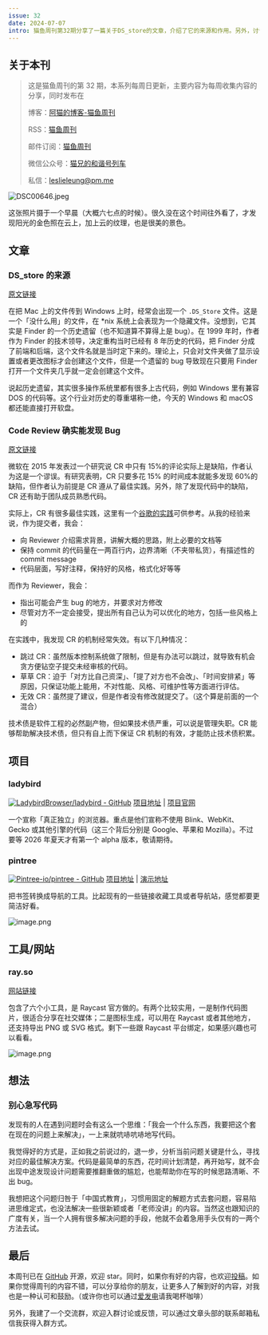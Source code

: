 ```yaml
---
issue: 32
date: 2024-07-07
intro: 猫鱼周刊第32期分享了一篇关于DS_store的文章，介绍了它的来源和作用。另外，讨论了Code Review的重要性和最佳实践。还介绍了两个有趣的项目和一个实用的工具网站。此外，分享了一个关于着急写代码的想法。欢迎大家阅读和分享。
---
```


## 关于本刊

> 这是猫鱼周刊的第 32 期，本系列每周日更新，主要内容为每周收集内容的分享，同时发布在
>
> 博客：[阿猫的博客-猫鱼周刊](https://ameow.xyz/categories/weekly)
>
> RSS：[猫鱼周刊](https://ameow.xyz/feed/categories/weekly.xml)
>
> 邮件订阅：[猫鱼周刊](https://quaily.com/ameow)
>
> 微信公众号：[猫兄的和谐号列车](http://img.ameow.xyz/202401141448662.png)
>
> 私信：[leslieleung@pm.me](mailto:leslieleung@pm.me)

![DSC00646.jpeg](https://img.ameow.xyz/202407071440107.jpeg)

这张照片摄于一个早晨（大概六七点的时候）。很久没在这个时间往外看了，才发现阳光的金色照在云上，加上云的纹理，也是很美的景色。

## 文章

### DS_store 的来源

[原文链接](https://www.arno.org/on-the-origins-of-ds-store)

在把 Mac 上的文件传到 Windows 上时，经常会出现一个 `.DS_Store` 文件。这是一个「没什么用」的文件，在 \*nix 系统上会表现为一个隐藏文件。没想到，它其实是 Finder 的一个历史遗留（也不知道算不算得上是 bug）。在 1999 年时，作者作为 Finder 的技术领导，决定重构当时已经有 8 年历史的代码，把 Finder 分成了前端和后端，这个文件名就是当时定下来的。理论上，只会对文件夹做了显示设置或者更改图标才会创建这个文件，但是一个遗留的 bug 导致现在只要用 Finder 打开一个文件夹几乎就一定会创建这个文件。

说起历史遗留，其实很多操作系统里都有很多上古代码，例如 Windows 里有兼容 DOS 的代码等。这个行业对历史的尊重堪称一绝，今天的 Windows 和 macOS 都还能直接打开软盘。

### Code Review 确实能发现 Bug

[原文链接](https://two-wrongs.com/code-reviews-do-find-bugs.html)

微软在 2015 年发表过一个研究说 CR 中只有 15%的评论实际上是缺陷，作者认为这是一个谬误。有研究表明，CR 只要多花 15% 的时间成本就能多发现 60%的缺陷，但作者认为前提是 CR 遵从了最佳实践。另外，除了发现代码中的缺陷，CR 还有助于团队成员熟悉代码。

实际上，CR 有很多最佳实践，这里有一个[谷歌的实践](https://google.github.io/eng-practices/review/)可供参考。从我的经验来说，作为提交者，我会：

- 向 Reviewer 介绍需求背景，讲解大概的思路，附上必要的文档等
- 保持 commit 的代码量在一两百行内，边界清晰（不夹带私货），有描述性的 commit message
- 代码层面，写好注释，保持好的风格，格式化好等等

而作为 Reviewer，我会：

- 指出可能会产生 bug 的地方，并要求对方修改
- 尽管对方不一定会接受，提出所有自己认为可以优化的地方，包括一些风格上的

在实践中，我发现 CR 的机制经常失效。有以下几种情况：

- 跳过 CR：虽然版本控制系统做了限制，但是有办法可以跳过，就导致有机会贪方便钻空子提交未经审核的代码。
- 草草 CR：迫于「对方比自己资深」、「提了对方也不会改」、「时间安排紧」等原因，只保证功能上能用，不对性能、风格、可维护性等方面进行评估。
- 无效 CR：虽然提了建议，但是作者没有修改就提交了。（这个算是前面的一个混合）

技术债是软件工程的必然副产物，但如果技术债严重，可以说是管理失职。CR 能够帮助解决技术债，但只有自上而下保证 CR 机制的有效，才能防止技术债积累。

## 项目

### ladybird

[![LadybirdBrowser/ladybird - GitHub](https://gh-card.dev/repos/LadybirdBrowser/ladybird.svg)](https://github.com/LadybirdBrowser/ladybird)
[项目地址](https://github.com/LadybirdBrowser/ladybird) | [项目官网](https://ladybird.org/)

一个宣称「真正独立」的浏览器。重点是他们宣称不使用 Blink、WebKit、 Gecko 或其他引擎的代码（这三个背后分别是 Google、苹果和 Mozilla）。不过要等 2026 年夏天才有第一个 alpha 版本，敬请期待。

### pintree

[![Pintree-io/pintree - GitHub](https://gh-card.dev/repos/Pintree-io/pintree.svg)](https://github.com/Pintree-io/pintree)
[项目地址](https://github.com/Pintree-io/pintree) | [演示地址](https://app.pintree.io/)

把书签转换成导航的工具。比起现有的一些链接收藏工具或者导航站，感觉都要更简洁好看。

![image.png](https://img.ameow.xyz/202407071600472.png)

## 工具/网站

### ray.so

[网站链接](https://ray.so)

包含了六个小工具，是 Raycast 官方做的。有两个比较实用，一是制作代码图片，很适合分享在社交媒体；二是图标生成，可以用在 Raycast 或者其他地方，还支持导出 PNG 或 SVG 格式。剩下一些跟 Raycast 平台绑定，如果感兴趣也可以看看。

![image.png](https://img.ameow.xyz/202407071602232.png)

## 想法

### 别心急写代码

发现有的人在遇到问题时会有这么一个思维：「我会一个什么东西，我要把这个套在现在的问题上来解决」，一上来就吭哧吭哧地写代码。

我觉得好的方式是，正如我之前说过的，退一步，分析当前问题关键是什么，寻找对应的最佳解决方案。代码是最简单的东西，花时间计划清楚，再开始写，就不会出现中途发现设计问题需要推翻重做的尴尬，也能帮助你在写的时候思路清晰、不出 bug。

我想把这个问题归咎于「中国式教育」，习惯用固定的解题方式去套问题，容易陷进思维定式，也没法解决一些很新颖或者「老师没讲」的内容。当然这也跟知识的广度有关，当一个人拥有很多解决问题的手段，他就不会着急用手头仅有的一两个方法去试。

## 最后

本周刊已在 [GitHub](https://github.com/LeslieLeung/cat-fish-weekly) 开源，欢迎 star。同时，如果你有好的内容，也欢迎[投稿](https://github.com/LeslieLeung/cat-fish-weekly/issues/new?assignees=LeslieLeung&labels=&projects=&template=recommendations.md)。如果你觉得周刊的内容不错，可以分享给你的朋友，让更多人了解到好的内容，对我也是一种认可和鼓励。（或许你也可以通过[爱发电](https://afdian.net/a/3verest)请我喝杯咖啡）

另外，我建了一个交流群，欢迎入群讨论或反馈，可以通过文章头部的联系邮箱私信我获得入群方式。
